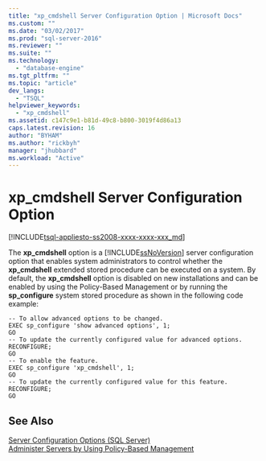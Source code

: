 ```yaml
---
title: "xp_cmdshell Server Configuration Option | Microsoft Docs"
ms.custom: ""
ms.date: "03/02/2017"
ms.prod: "sql-server-2016"
ms.reviewer: ""
ms.suite: ""
ms.technology: 
  - "database-engine"
ms.tgt_pltfrm: ""
ms.topic: "article"
dev_langs: 
  - "TSQL"
helpviewer_keywords: 
  - "xp_cmdshell"
ms.assetid: c147c9e1-b81d-49c8-b800-3019f4d86a13
caps.latest.revision: 16
author: "BYHAM"
ms.author: "rickbyh"
manager: "jhubbard"
ms.workload: "Active"
---
```

# xp_cmdshell Server Configuration Option
[!INCLUDE[tsql-appliesto-ss2008-xxxx-xxxx-xxx_md](../../includes/tsql-appliesto-ss2008-xxxx-xxxx-xxx-md.md)]

  The **xp_cmdshell** option is a [!INCLUDE[ssNoVersion](../../includes/ssnoversion-md.md)] server configuration option that enables system administrators to control whether the **xp_cmdshell** extended stored procedure can be executed on a system. By default, the **xp_cmdshell** option is disabled on new installations and can be enabled by using the Policy-Based Management or by running the **sp_configure** system stored procedure as shown in the following code example:  
  
```  
-- To allow advanced options to be changed.  
EXEC sp_configure 'show advanced options', 1;  
GO  
-- To update the currently configured value for advanced options.  
RECONFIGURE;  
GO  
-- To enable the feature.  
EXEC sp_configure 'xp_cmdshell', 1;  
GO  
-- To update the currently configured value for this feature.  
RECONFIGURE;  
GO  
```  
  
## See Also  
 [Server Configuration Options &#40;SQL Server&#41;](../../database-engine/configure-windows/server-configuration-options-sql-server.md)   
 [Administer Servers by Using Policy-Based Management](../../relational-databases/policy-based-management/administer-servers-by-using-policy-based-management.md)  
  
  
